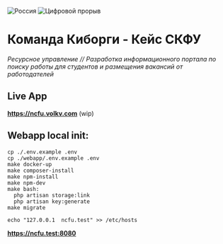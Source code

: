 ![Россия](https://leadersofdigital.ru/89e34a592e531d209b4a83f1fb649425.svg)
![Цифровой прорыв](https://leadersofdigital.ru/adb6f1da03e109f49d899a5d6305c7d2.svg)
# Команда Киборги - Кейс СКФУ
_Ресурсное управление // Разработка информационного портала по поиску работы для студентов и размещения вакансий от работодателей_
## Live App
**https://ncfu.volkv.com** (wip)
## Webapp local init:
```shell
cp ./.env.example .env
cp ./webapp/.env.example .env
make docker-up
make composer-install
make npm-install
make npm-dev
make bash:
  php artisan storage:link
  php artisan key:generate
make migrate
```

```shell
echo "127.0.0.1  ncfu.test" >> /etc/hosts
```

**https://ncfu.test:8080**